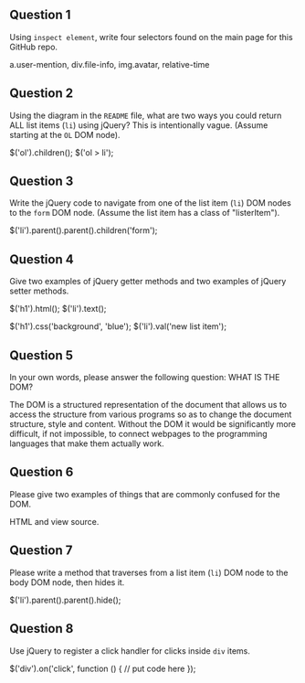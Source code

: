 ## Question 1

Using `inspect element`, write four selectors found on the main page for this
GitHub repo.

<!-- your answer starts here -->
a.user-mention, div.file-info, img.avatar, relative-time
<!-- your answer ends here -->

## Question 2

Using the diagram in the `README` file, what are two ways you could return ALL
list items (`li`) using jQuery? This is intentionally vague. (Assume starting
at the `OL` DOM node).

<!-- your answer starts here -->
$('ol').children();
$('ol > li');
<!-- your answer ends here -->

## Question 3

Write the jQuery code to navigate from one of the list item (`li`) DOM nodes to
the `form` DOM node. (Assume the list item has a class of "listerItem").

<!-- your answer starts here -->
$('li').parent().parent().children('form');
<!-- your answer ends here -->

## Question 4

Give two examples of jQuery getter methods and two examples of jQuery setter
methods.

<!-- your answer starts here -->
$('h1').html();
$('li').text();

$('h1').css('background', 'blue');
$('li').val('new list item');
<!-- your answer ends here -->

## Question 5

In your own words, please answer the following question: WHAT IS THE DOM?

<!-- your answer starts here -->
The DOM is a structured representation of the document that allows us to access the structure from various programs so as to change the document structure, style and content. Without the DOM it would be significantly more difficult, if not impossible, to connect webpages to the programming languages that make them actually work.
<!-- your answer ends here -->

## Question 6

Please give two examples of things that are commonly confused for the DOM.

<!-- your answer starts here -->
HTML and view source.
<!-- your answer ends here -->

## Question 7

Please write a method that traverses from a list item (`li`) DOM node to the
body DOM node, then hides it.

<!-- your answer starts here -->
$('li').parent().parent().hide();
<!-- your answer ends here -->

## Question 8

Use jQuery to register a click handler for clicks inside `div` items.

<!-- your answer starts here -->
$('div').on('click', function () {
  // put code here
});


<!-- your answer ends here -->
